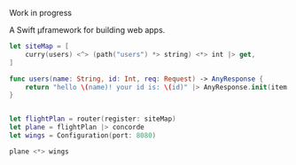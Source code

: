 Work in progress


A Swift µframework for building web apps. 


```swift
let siteMap = [
    curry(users) <^> (path("users") *> string) <*> int |> get,
]

func users(name: String, id: Int, req: Request) -> AnyResponse {
    return "hello \(name)! your id is: \(id)" |> AnyResponse.init(item:)
}


let flightPlan = router(register: siteMap)
let plane = flightPlan |> concorde
let wings = Configuration(port: 8080)

plane <*> wings


```
